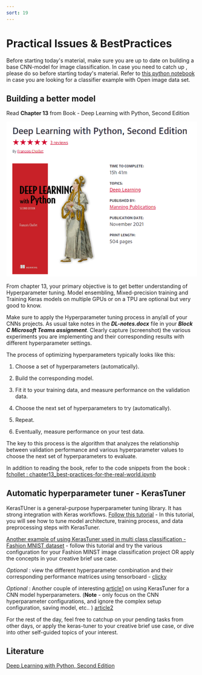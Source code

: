 ```yaml
---
sort: 19
---
```


# Practical Issues & BestPractices

Before starting today's material, make sure you are up to date on building a base CNN-model for image classification. In case you need to catch up , please do so before starting today's material.
Refer to [this python notebook](https://www.kaggle.com/code/victorhz/cnn-with-20-classes-trained-validation-set/notebook) in case you are looking for a classifier example with Open image data set.


## Building a better model
Read **Chapter 13** from Book - Deep Learning with Python, Second Edition

<img src="./assets/DL-Book.png" alt="Fairness" width="600">

From chapter 13, your primary objective is to get better understanding of Hyperparameter tuning. Model ensembling, Mixed-precision training
and Training Keras models on multiple GPUs or on a TPU are optional but very good to know. 

Make sure to apply the Hyperparameter tuning process in any/all of your CNNs projects. As usual take notes in the **_DL-notes.docx_** file in your **_Block C Microsoft Teams assignment_**. Clearly capture (screenshot) the various experiments you are implementing and their corresponding results with different hyperparameter settings.

The process of optimizing hyperparameters typically looks like this:

1. Choose a set of hyperparameters (automatically).

2. Build the corresponding model.

3. Fit it to your training data, and measure performance on the validation data.

4. Choose the next set of hyperparameters to try (automatically).

5. Repeat.

6. Eventually, measure performance on your test data.

The key to this process is the algorithm that analyzes the relationship between validation performance and various hyperparameter values to choose the next set of hyperparameters to evaluate. 

In addition to reading the book, refer to the code snippets from the book : [fchollet : chapter13_best-practices-for-the-real-world.ipynb](https://github.com/fchollet/deep-learning-with-python-notebooks/blob/master/chapter13_best-practices-for-the-real-world.ipynb)


## Automatic hyperparameter tuner - KerasTuner 
KerasTUner is a general-purpose hyperparameter tuning library. It has strong integration with Keras workflows. [Follow this tutorial](https://keras.io/guides/keras_tuner/getting_started/) - In this tutorial, you will see how to tune model architecture, training process, and data preprocessing steps with KerasTuner.

[Another example of using KerasTuner used in multi class classification -  Fashion MNIST dataset](https://www.tensorflow.org/tutorials/keras/keras_tuner) - follow this tutorial and try the various configuration for your Fashion MINST image classification project OR apply the concepts in your creative brief use case.

_Optional_ : view the different hyperparameter combination and their corresponding performance matrices using tensorboard - [clicky](https://www.tensorflow.org/tensorboard/hyperparameter_tuning_with_hparams)

_Optional_ : Another couple of interesting [article1](https://pyimagesearch.com/2021/06/07/easy-hyperparameter-tuning-with-keras-tuner-and-tensorflow/) on using KerasTuner for a CNN model hyperparameters. (**Note** - only focus on the CNN hyperparameter configurations, and ignore the complex setup configuration, saving model, etc.. ) [article2](https://towardsdatascience.com/hyperparameter-tuning-with-kerastuner-and-tensorflow-c4a4d690b31a)



For the rest of the day, feel free to catchup on your pending tasks from other days, or apply the keras-tuner to your creative brief use case, or dive into other self-guided topics of your interest.


## Literature

[Deep Learning with Python, Second Edition](https://learning.oreilly.com/library/view/deep-learning-with/9781617296864/)